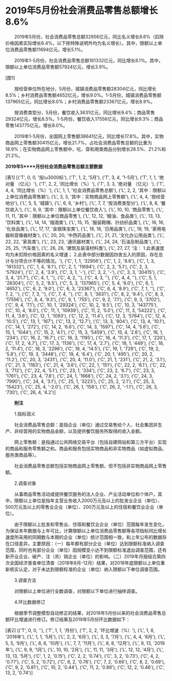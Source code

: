 # 2019年5月份社会消费品零售总额增长8.6%

　　2019年5月份，社会消费品零售总额32956亿元，同比名义增长8.6%（扣除价格因素实际增长6.4%，以下除特殊说明外均为名义增长）。其中，限额以上单位消费品零售额11694亿元，增长5.1%。

　　2019年1-5月份，社会消费品零售总额161332亿元，同比增长8.1%。其中，限额以上单位消费品零售额57924亿元，增长3.9%。

[图1]

　　按经营单位所在地分，5月份，城镇消费品零售额28304亿元，同比增长8.5%；乡村消费品零售额4652亿元，增长9.0%。1-5月份，城镇消费品零售额137965亿元，同比增长8.0%；乡村消费品零售额23367亿元，增长8.9%。

　　按消费类型分，5月份，餐饮收入3631亿元，同比增长9.4%；商品零售29324亿元，增长8.5%。1-5月份，餐饮收入17556亿元，同比增长9.3%；商品零售143775亿元，增长8.0%。

　　2019年1-5月份，全国网上零售额38641亿元，同比增长17.8%。其中，实物商品网上零售额30415亿元，增长21.7%，占社会消费品零售总额的比重为18.9%；在实物商品网上零售额中，吃、穿和用类商品分别增长28.5%、21.2%和21.2%。

**2019****年****5****月份社会消费品零售总额主要数据**

[表1]
[('T', 0, 0, '指\u3000标'), ('T', 1, 2, '5月'), ('T', 3, 4, '1-5月'), ('T', 1, 1, '绝对量 （亿元）'), ('T', 2, 2, '同比增长（%）'), ('T', 3, 3, '绝对量 （亿元）'), ('T', 4, 4, '同比增长（%）'), ('L', 1, 1, '社会消费品零售总额'), ('L', 2, 2, '其中：限额以上单位消费品零售额'), ('L', 3, 3, '其中：实物商品网上零售额'), ('L', 4, 4, '按经营地分'), ('L', 5, 5, '城镇'), ('L', 6, 6, '乡村'), ('L', 7, 7, '按消费类型分'), ('L', 8, 8, '餐饮收入'), ('L', 9, 9, '其中：限额以上单位餐饮收入'), ('L', 10, 10, '商品零售'), ('L', 11, 11, '其中：限额以上单位商品零售'), ('L', 12, 12, '粮油、食品类'), ('L', 13, 13, '饮料类'), ('L', 14, 14, '烟酒类'), ('L', 15, 15, '服装鞋帽、针纺织品类'), ('L', 16, 16, '化妆品类'), ('L', 17, 17, '金银珠宝类'), ('L', 18, 18, '日用品类'), ('L', 19, 19, '家用电器和音像器材类'), ('L', 20, 20, '中西药品类'), ('L', 21, 21, '文化办公用品类'), ('L', 22, 22, '家具类'), ('L', 23, 23, '通讯器材类'), ('L', 24, 24, '石油及制品类'), ('L', 25, 25, '汽车类'), ('L', 26, 26, '建筑及装潢材料类'), ('L', 27, 27, '注： 1.此表速度均为未扣除价格因素的名义增速； 2.此表中部分数据因四舍五入的原因，存在总计与分项合计不等的情况。'), ('C', 1, 1, '32956'), ('C', 1, 2, '8.6'), ('C', 1, 3, '161332'), ('C', 1, 4, '8.1'), ('C', 2, 1, '11694'), ('C', 2, 2, '5.1'), ('C', 2, 3, '57924'), ('C', 2, 4, '3.9'), ('C', 3, 1, '-'), ('C', 3, 2, '-'), ('C', 3, 3, '30415'), ('C', 3, 4, '21.7'), ('C', 4, 1, ''), ('C', 4, 2, ''), ('C', 4, 3, ''), ('C', 4, 4, ''), ('C', 5, 1, '28304'), ('C', 5, 2, '8.5'), ('C', 5, 3, '137965'), ('C', 5, 4, '8.0'), ('C', 6, 1, '4652'), ('C', 6, 2, '9.0'), ('C', 6, 3, '23367'), ('C', 6, 4, '8.9'), ('C', 7, 1, ''), ('C', 7, 2, ''), ('C', 7, 3, ''), ('C', 7, 4, ''), ('C', 8, 1, '3631'), ('C', 8, 2, '9.4'), ('C', 8, 3, '17556'), ('C', 8, 4, '9.3'), ('C', 9, 1, '755'), ('C', 9, 2, '7.1'), ('C', 9, 3, '3702'), ('C', 9, 4, '7.1'), ('C', 10, 1, '29324'), ('C', 10, 2, '8.5'), ('C', 10, 3, '143775'), ('C', 10, 4, '8.0'), ('C', 11, 1, '10939'), ('C', 11, 2, '5.0'), ('C', 11, 3, '54222'), ('C', 11, 4, '3.6'), ('C', 12, 1, '1093'), ('C', 12, 2, '11.4'), ('C', 12, 3, '5764'), ('C', 12, 4, '10.5'), ('C', 13, 1, '167'), ('C', 13, 2, '12.7'), ('C', 13, 3, '804'), ('C', 13, 4, '10.1'), ('C', 14, 1, '272'), ('C', 14, 2, '6.6'), ('C', 14, 3, '1597'), ('C', 14, 4, '5.6'), ('C', 15, 1, '1044'), ('C', 15, 2, '4.1'), ('C', 15, 3, '5459'), ('C', 15, 4, '2.6'), ('C', 16, 1, '234'), ('C', 16, 2, '16.7'), ('C', 16, 3, '1195'), ('C', 16, 4, '11.3'), ('C', 17, 1, '220'), ('C', 17, 2, '4.7'), ('C', 17, 3, '1136'), ('C', 17, 4, '2.7'), ('C', 18, 1, '449'), ('C', 18, 2, '11.4'), ('C', 18, 3, '2298'), ('C', 18, 4, '14.5'), ('C', 19, 1, '729'), ('C', 19, 2, '5.8'), ('C', 19, 3, '3448'), ('C', 19, 4, '6.4'), ('C', 20, 1, '495'), ('C', 20, 2, '11.2'), ('C', 20, 3, '2431'), ('C', 20, 4, '11.0'), ('C', 21, 1, '231'), ('C', 21, 2, '3.1'), ('C', 21, 3, '1163'), ('C', 21, 4, '3.6'), ('C', 22, 1, '151'), ('C', 22, 2, '6.1'), ('C', 22, 3, '712'), ('C', 22, 4, '5.1'), ('C', 23, 1, '334'), ('C', 23, 2, '6.7'), ('C', 23, 3, '1761'), ('C', 23, 4, '7.8'), ('C', 24, 1, '1668'), ('C', 24, 2, '3.1'), ('C', 24, 3, '7990'), ('C', 24, 4, '3.1'), ('C', 25, 1, '3223'), ('C', 25, 2, '2.1'), ('C', 25, 3, '15423'), ('C', 25, 4, '-2.0'), ('C', 26, 1, '158'), ('C', 26, 2, '-1.1'), ('C', 26, 3, '730'), ('C', 26, 4, '4.2')]

　　**附注**

　　1.指标涵义

　　社会消费品零售总额：是指企业（单位）通过交易售给个人、社会集团非生产、非经营用的实物商品金额，以及提供餐饮服务所取得的收入金额。

　　网上零售额：是指通过公共网络交易平台（包括自建网站和第三方平台）实现的商品和服务零售额之和。商品和服务包括实物商品和非实物商品（如虚拟商品、服务类商品等）。

　　社会消费品零售总额包括实物商品网上零售额，但不包括非实物商品网上零售额。

　　2.调查对象

　　从事商品零售活动或提供餐饮服务的法人企业、产业活动单位和个体户。其中，限额以上单位是指年主营业务收入2000万元及以上的批发业企业（单位）、500万元及以上的零售业企业（单位）、200万元及以上的住宿和餐饮业企业（单位）。

　　由于限额以上批发和零售业、住宿和餐饮业企业（单位）范围每年发生变化，为保证本年数据与上年可比，计算限额以上单位消费品零售额等各项指标同比增长速度所采用的同期数与本期的企业（单位）统计范围相一致，和上年公布的数据存在口径差异。主要原因：（一）每年都有部分企业（单位）达到限额标准纳入调查范围，同时也有部分企业（单位）因规模变小达不到限额标准退出调查范围，还有新开业企业、破产、注（吊）销企业（单位）的影响。（二）2019年月报结合第四次全国经济普查单位清查（2018年8月\-12月）结果，对2018年底限额以上单位重新核实认定，对于未达到限额标准的企业（单位）纳入限额以下单位调查范围。

　　3.调查方法

　　对限额以上单位进行全数调查，对限额以下单位进行抽样调查。

　　4.环比数据修订

　　根据季节调整模型自动修正的结果，对2018年5月份以来的社会消费品零售总额环比增速进行修订。修订结果及2019年5月份环比数据如下：

[表2]
[('T', 0, 0, ''), ('T', 1, 1, '月份'), ('T', 2, 2, '环比增速（%）'), ('L', 1, 8, '2018年'), ('L', 1, 1, '5月'), ('L', 2, 2, '6月'), ('L', 3, 3, '7月'), ('L', 4, 4, '8月'), ('L', 5, 5, '9月'), ('L', 6, 6, '10月'), ('L', 7, 7, '11月'), ('L', 8, 8, '12月'), ('L', 9, 13, '2019年'), ('L', 9, 9, '1月'), ('L', 10, 10, '2月'), ('L', 11, 11, '3月'), ('L', 12, 12, '4月'), ('L', 13, 13, '5月'), ('C', 1, 2, '0.15'), ('C', 2, 2, '0.74'), ('C', 3, 2, '0.73'), ('C', 4, 2, '0.77'), ('C', 5, 2, '0.72'), ('C', 6, 2, '0.76'), ('C', 7, 2, '0.66'), ('C', 8, 2, '0.69'), ('C', 9, 2, '0.81'), ('C', 10, 2, '0.44'), ('C', 11, 2, '0.89'), ('C', 12, 2, '0.46'), ('C', 13, 2, '0.74')]